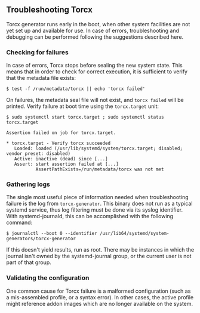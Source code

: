## Troubleshooting Torcx

Torcx generator runs early in the boot, when other system facilities are not yet set up and available for use. In case of errors, troubleshooting and debugging can be performed following the suggestions described here.

### Checking for failures

In case of errors, Torcx stops before sealing the new system state. This means that in order to check for correct execution, it is sufficient to verify that the metadata file exists:

```
$ test -f /run/metadata/torcx || echo 'torcx failed'
```

On failures, the metadata seal file will not exist, and `torcx failed` will be printed. Verify failure at boot time using the `torcx.target` unit:

```
$ sudo systemctl start torcx.target ; sudo systemctl status torcx.target

Assertion failed on job for torcx.target.

* torcx.target - Verify torcx succeeded
   Loaded: loaded (/usr/lib/systemd/system/torcx.target; disabled; vendor preset: disabled)
   Active: inactive (dead) since [...]
   Assert: start assertion failed at [...]
           AssertPathExists=/run/metadata/torcx was not met
```

### Gathering logs

The single most useful piece of information needed when troubleshooting failure is the log from `torcx-generator`. This binary does not run as a typical systemd service, thus log filtering must be done via its syslog identifier.
With systemd-journald, this can be accomplished with the following command:

```
$ journalctl --boot 0 --identifier /usr/lib64/systemd/system-generators/torcx-generator
```

If this doesn't yield results, run as root. There may be instances in which the journal isn't owned by the systemd-journal group, or the current user is not part of that group.

### Validating the configuration

One common cause for Torcx failure is a malformed configuration (such as a mis-assembled profile, or a syntax error). In other cases, the active profile might reference addon images which are no longer available on the system.
